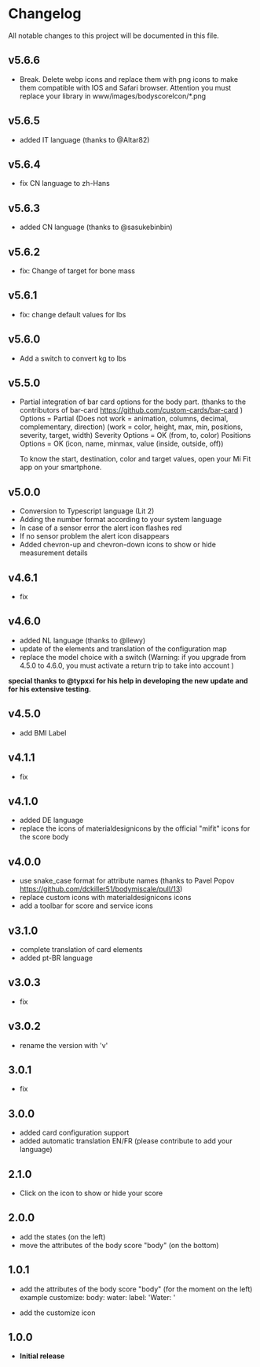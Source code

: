 # Changelog

All notable changes to this project will be documented in this file.

## v5.6.6

- Break. Delete webp icons and replace them with png icons to make them compatible with IOS and Safari browser. Attention you must replace your library in www/images/bodyscoreIcon/*.png

## v5.6.5

- added IT language (thanks to @Altar82)

## v5.6.4

- fix CN language to zh-Hans

## v5.6.3

- added CN language (thanks to @sasukebinbin)

## v5.6.2

- fix: Change of target for bone mass

## v5.6.1

- fix: change default values for lbs

## v5.6.0

- Add a switch to convert kg to lbs

## v5.5.0

- Partial integration of bar card options for the body part. (thanks to the contributors of bar-card <https://github.com/custom-cards/bar-card> )
  Options = Partial (Does not work = animation, columns, decimal, complementary, direction)
                    (work = color, height, max, min, positions, severity, target, width)
  Severity Options = OK (from, to, color)
  Positions Options = OK (icon, name, minmax, value (inside, outside, off))
  
  To know the start, destination, color and target values, open your Mi Fit app on your smartphone.

## v5.0.0

- Conversion to Typescript language (Lit 2)
- Adding the number format according to your system language
- In case of a sensor error the alert icon flashes red
- If no sensor problem the alert icon disappears
- Added chevron-up and chevron-down icons to show or hide measurement details

## v4.6.1

- fix

## v4.6.0

- added NL language (thanks to @llewy)
- update of the elements and translation of the configuration map
- replace the model choice with a switch (Warning: if you upgrade from 4.5.0 to 4.6.0, you must activate a return trip to take into account )

**special thanks to @typxxi for his help in developing the new update and for his extensive testing.**

## v4.5.0

- add BMI Label

## v4.1.1

- fix

## v4.1.0

- added DE language
- replace the icons of materialdesignicons by the official "mifit" icons for the score body

## v4.0.0

- use snake_case format for attribute names (thanks to Pavel Popov <https://github.com/dckiller51/bodymiscale/pull/13>)
- replace custom icons with materialdesignicons icons
- add a toolbar for score and service icons

## v3.1.0

- complete translation of card elements
- added pt-BR language

## v3.0.3

- fix

## v3.0.2

- rename the version with 'v'

## 3.0.1

- fix

## 3.0.0

- added card configuration support
- added automatic translation EN/FR (please contribute to add your language)

## 2.1.0

- Click on the icon to show or hide your score

## 2.0.0

- add the states (on the left)
- move the attributes of the body score "body" (on the bottom)

## 1.0.1

- add the attributes of the body score "body" (for the moment on the left)
example customize:
body:
  water:
    label: 'Water: '
  
- add the customize icon

## 1.0.0

- **Initial release**
